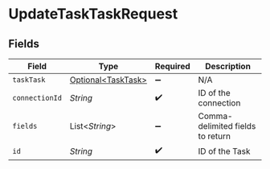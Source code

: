 # UpdateTaskTaskRequest


## Fields

| Field                                                  | Type                                                   | Required                                               | Description                                            |
| ------------------------------------------------------ | ------------------------------------------------------ | ------------------------------------------------------ | ------------------------------------------------------ |
| `taskTask`                                             | [Optional\<TaskTask>](../../models/shared/TaskTask.md) | :heavy_minus_sign:                                     | N/A                                                    |
| `connectionId`                                         | *String*                                               | :heavy_check_mark:                                     | ID of the connection                                   |
| `fields`                                               | List\<*String*>                                        | :heavy_minus_sign:                                     | Comma-delimited fields to return                       |
| `id`                                                   | *String*                                               | :heavy_check_mark:                                     | ID of the Task                                         |